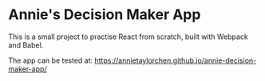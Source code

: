 # Annie's Decision Maker App

This is a small project to practise React from scratch, built with Webpack and Babel. 

The app can be tested at:
https://annietaylorchen.github.io/annie-decision-maker-app/

